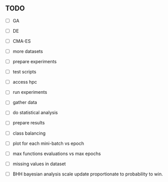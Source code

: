 ## TODO

- [ ] GA
- [ ] DE
- [ ] CMA-ES
- [ ] more datasets
- [ ] prepare experiments
- [ ] test scripts
- [ ] access hpc
- [ ] run experiments
- [ ] gather data
- [ ] do statistical analysis
- [ ] prepare results

- [ ] class balancing
- [ ] plot for each mini-batch vs epoch
- [ ] max functions evaluations vs max epochs
- [ ] missing values in dataset
- [ ] BHH bayesian analysis scale update proportionate to probability to win.
